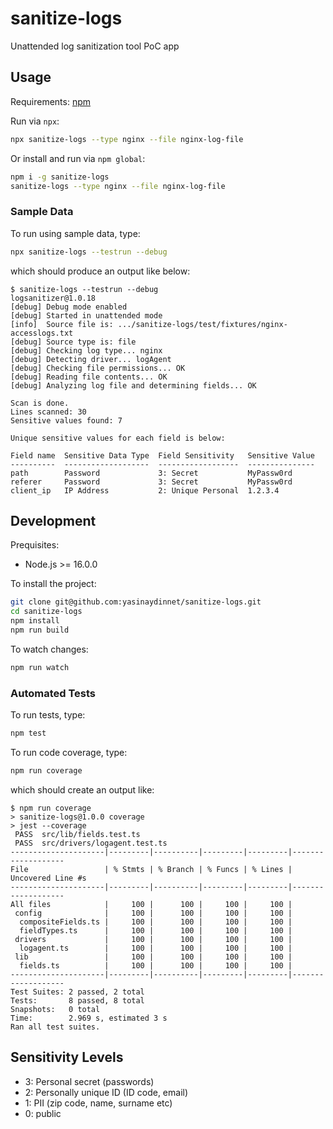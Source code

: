 # sanitize-logs

Unattended log sanitization tool PoC app

## Usage

Requirements: [npm](nodejs.org/en/download)

Run via `npx`:
```sh
npx sanitize-logs --type nginx --file nginx-log-file
```

Or install and run via `npm global`:
```sh
npm i -g sanitize-logs
sanitize-logs --type nginx --file nginx-log-file
```

### Sample Data
To run using sample data, type:
```sh
npx sanitize-logs --testrun --debug
```
which should produce an output like below:
```
$ sanitize-logs --testrun --debug
logsanitizer@1.0.18
[debug] Debug mode enabled
[debug] Started in unattended mode
[info]  Source file is: .../sanitize-logs/test/fixtures/nginx-accesslogs.txt
[debug] Source type is: file
[debug] Checking log type... nginx
[debug] Detecting driver... logAgent
[debug] Checking file permissions... OK
[debug] Reading file contents... OK
[debug] Analyzing log file and determining fields... OK

Scan is done.
Lines scanned: 30
Sensitive values found: 7

Unique sensitive values for each field is below:

Field name  Sensitive Data Type  Field Sensitivity   Sensitive Value
----------  -------------------  ------------------  ---------------
path        Password             3: Secret           MyPassw0rd     
referer     Password             3: Secret           MyPassw0rd     
client_ip   IP Address           2: Unique Personal  1.2.3.4        
```

## Development

Prequisites:
- Node.js >= 16.0.0

To install the project:
```sh
git clone git@github.com:yasinaydinnet/sanitize-logs.git
cd sanitize-logs
npm install
npm run build
```

To watch changes:
```sh
npm run watch
```

### Automated Tests

To run tests, type:
```sh
npm test
```

To run code coverage, type:
```sh
npm run coverage
```
which should create an output like:
```
$ npm run coverage
> sanitize-logs@1.0.0 coverage
> jest --coverage
 PASS  src/lib/fields.test.ts
 PASS  src/drivers/logagent.test.ts
---------------------|---------|----------|---------|---------|-------------------
File                 | % Stmts | % Branch | % Funcs | % Lines | Uncovered Line #s 
---------------------|---------|----------|---------|---------|-------------------
All files            |     100 |      100 |     100 |     100 |                   
 config              |     100 |      100 |     100 |     100 |                   
  compositeFields.ts |     100 |      100 |     100 |     100 |                   
  fieldTypes.ts      |     100 |      100 |     100 |     100 |                   
 drivers             |     100 |      100 |     100 |     100 |                   
  logagent.ts        |     100 |      100 |     100 |     100 |                   
 lib                 |     100 |      100 |     100 |     100 |                   
  fields.ts          |     100 |      100 |     100 |     100 |                   
---------------------|---------|----------|---------|---------|-------------------
Test Suites: 2 passed, 2 total
Tests:       8 passed, 8 total
Snapshots:   0 total
Time:        2.969 s, estimated 3 s
Ran all test suites.
```

## Sensitivity Levels

- 3: Personal secret (passwords)
- 2: Personally unique ID (ID code, email)
- 1: PII (zip code, name, surname etc)
- 0: public
